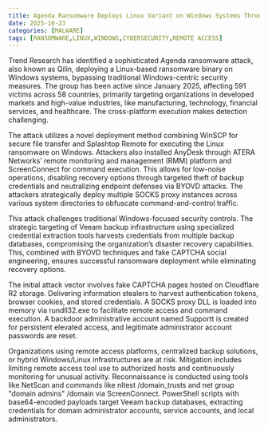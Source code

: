 ```yaml
---
title: Agenda Ransomware Deploys Linux Variant on Windows Systems Through Remote Management Tools and BYOVD Techniques
date: 2025-10-23
categories: [MALWARE]
tags: [RANSOMWARE,LINUX,WINDOWS,CYBERSECURITY,REMOTE ACCESS]
---
```


Trend Research has identified a sophisticated Agenda ransomware attack, also known as Qilin, deploying a Linux-based ransomware binary on Windows systems, bypassing traditional Windows-centric security measures. The group has been active since January 2025, affecting 591 victims across 58 countries, primarily targeting organizations in developed markets and high-value industries, like manufacturing, technology, financial services, and healthcare. The cross-platform execution makes detection challenging.

The attack utilizes a novel deployment method combining WinSCP for secure file transfer and Splashtop Remote for executing the Linux ransomware on Windows. Attackers also installed AnyDesk through ATERA Networks’ remote monitoring and management (RMM) platform and ScreenConnect for command execution. This allows for low-noise operations, disabling recovery options through targeted theft of backup credentials and neutralizing endpoint defenses via BYOVD attacks. The attackers strategically deploy multiple SOCKS proxy instances across various system directories to obfuscate command-and-control traffic.

This attack challenges traditional Windows-focused security controls. The strategic targeting of Veeam backup infrastructure using specialized credential extraction tools harvests credentials from multiple backup databases, compromising the organization’s disaster recovery capabilities. This, combined with BYOVD techniques and fake CAPTCHA social engineering, ensures successful ransomware deployment while eliminating recovery options.

The initial attack vector involves fake CAPTCHA pages hosted on Cloudflare R2 storage. Delivering information stealers to harvest authentication tokens, browser cookies, and stored credentials. A SOCKS proxy DLL is loaded into memory via rundll32.exe to facilitate remote access and command execution. A backdoor administrative account named Supportt is created for persistent elevated access, and legitimate administrator account passwords are reset.

Organizations using remote access platforms, centralized backup solutions, or hybrid Windows/Linux infrastructures are at risk. Mitigation includes limiting remote access tool use to authorized hosts and continuously monitoring for unusual activity. Reconnaissance is conducted using tools like NetScan and commands like nltest /domain_trusts and net group "domain admins" /domain via ScreenConnect. PowerShell scripts with base64-encoded payloads target Veeam backup databases, extracting credentials for domain administrator accounts, service accounts, and local administrators.